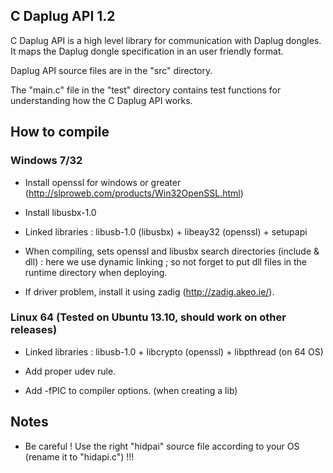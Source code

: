 ## C Daplug API 1.2 ##

C Daplug API is a high level library for communication with Daplug dongles. It maps the Daplug dongle specification in an user friendly format.

Daplug API source files are in the "src" directory.

The "main.c" file in the "test" directory contains test functions for understanding how the C Daplug API works. 

## How to compile ##

### Windows 7/32 ###

- Install openssl for windows <Win32 OpenSSL v1.0.1f> or greater (http://slproweb.com/products/Win32OpenSSL.html)

- Install libusbx-1.0

- Linked libraries : libusb-1.0 (libusbx) + libeay32 (openssl) + setupapi

- When compiling, sets openssl and libusbx search directories (include & dll) : here we use dynamic linking ;
   so not forget to put dll files in the runtime directory when deploying.

- If driver problem, install it using zadig (http://zadig.akeo.ie/).

### Linux 64 (Tested on Ubuntu 13.10, should work on other releases) ###

- Linked libraries : libusb-1.0 + libcrypto (openssl) + libpthread (on 64 OS)

- Add proper udev rule.

- Add -fPIC to compiler options. (when creating a lib)

## Notes ##

- Be careful ! Use the right "hidpai" source file according to your OS (rename it to "hidapi.c") !!!
